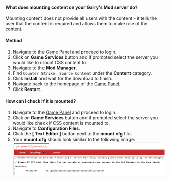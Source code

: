 #### What does mounting content on your Garry's Mod server do?
Mounting content does not provide all users with the content - it tells the user that the content is required and allows them to make use of the content.

#### Method
1. Navigate to the [Game Panel](https://gamepanel.hexanenetworks.com) and proceed to login.
3. Click on **Game Services** button and if prompted select the server you would like to mount CSS content to.
4. Navigate to the **Mod Manager**.
5. Find ``Counter Strike: Source Content`` under the **Content** category.
6. Click **Install** and wait for the download to finish.
7. Navigate back to the homepage of the [Game Panel](https://gamepanel.hexanenetworks.com).
8. Click **Restart**.

#### How can I check if it is mounted?
1. Navigate to the [Game Panel](https://gamepanel.hexanenetworks.com) and proceed to login.
2. Click on **Game Services** button and if prompted select the server you would like check if CSS content is mounted to.
3. Navigate to **Configuration Files**.
4. Click the **[ Text Editor ]** button next to the **mount.cfg** file.
5. Your **mount.cfg** should look similar to the following image:
![Mount.cfg](https://raw.githubusercontent.com/HexaneNetworks/help-assets/master/assets/png/is-x-mounted.png)